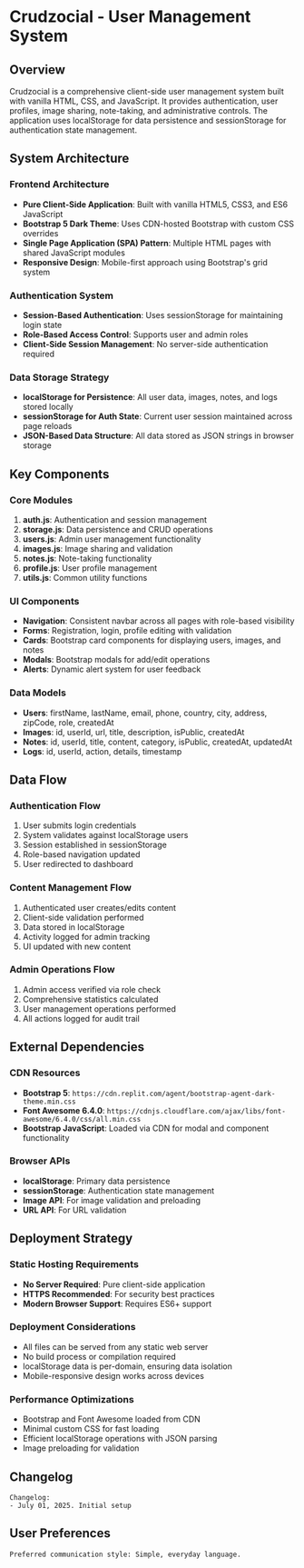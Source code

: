 # Crudzocial - User Management System

## Overview

Crudzocial is a comprehensive client-side user management system built with vanilla HTML, CSS, and JavaScript. It provides authentication, user profiles, image sharing, note-taking, and administrative controls. The application uses localStorage for data persistence and sessionStorage for authentication state management.

## System Architecture

### Frontend Architecture
- **Pure Client-Side Application**: Built with vanilla HTML5, CSS3, and ES6 JavaScript
- **Bootstrap 5 Dark Theme**: Uses CDN-hosted Bootstrap with custom CSS overrides
- **Single Page Application (SPA) Pattern**: Multiple HTML pages with shared JavaScript modules
- **Responsive Design**: Mobile-first approach using Bootstrap's grid system

### Authentication System
- **Session-Based Authentication**: Uses sessionStorage for maintaining login state
- **Role-Based Access Control**: Supports user and admin roles
- **Client-Side Session Management**: No server-side authentication required

### Data Storage Strategy
- **localStorage for Persistence**: All user data, images, notes, and logs stored locally
- **sessionStorage for Auth State**: Current user session maintained across page reloads
- **JSON-Based Data Structure**: All data stored as JSON strings in browser storage

## Key Components

### Core Modules
1. **auth.js**: Authentication and session management
2. **storage.js**: Data persistence and CRUD operations
3. **users.js**: Admin user management functionality
4. **images.js**: Image sharing and validation
5. **notes.js**: Note-taking functionality
6. **profile.js**: User profile management
7. **utils.js**: Common utility functions

### UI Components
- **Navigation**: Consistent navbar across all pages with role-based visibility
- **Forms**: Registration, login, profile editing with validation
- **Cards**: Bootstrap card components for displaying users, images, and notes
- **Modals**: Bootstrap modals for add/edit operations
- **Alerts**: Dynamic alert system for user feedback

### Data Models
- **Users**: firstName, lastName, email, phone, country, city, address, zipCode, role, createdAt
- **Images**: id, userId, url, title, description, isPublic, createdAt
- **Notes**: id, userId, title, content, category, isPublic, createdAt, updatedAt
- **Logs**: id, userId, action, details, timestamp

## Data Flow

### Authentication Flow
1. User submits login credentials
2. System validates against localStorage users
3. Session established in sessionStorage
4. Role-based navigation updated
5. User redirected to dashboard

### Content Management Flow
1. Authenticated user creates/edits content
2. Client-side validation performed
3. Data stored in localStorage
4. Activity logged for admin tracking
5. UI updated with new content

### Admin Operations Flow
1. Admin access verified via role check
2. Comprehensive statistics calculated
3. User management operations performed
4. All actions logged for audit trail

## External Dependencies

### CDN Resources
- **Bootstrap 5**: `https://cdn.replit.com/agent/bootstrap-agent-dark-theme.min.css`
- **Font Awesome 6.4.0**: `https://cdnjs.cloudflare.com/ajax/libs/font-awesome/6.4.0/css/all.min.css`
- **Bootstrap JavaScript**: Loaded via CDN for modal and component functionality

### Browser APIs
- **localStorage**: Primary data persistence
- **sessionStorage**: Authentication state management
- **Image API**: For image validation and preloading
- **URL API**: For URL validation

## Deployment Strategy

### Static Hosting Requirements
- **No Server Required**: Pure client-side application
- **HTTPS Recommended**: For security best practices
- **Modern Browser Support**: Requires ES6+ support

### Deployment Considerations
- All files can be served from any static web server
- No build process or compilation required
- localStorage data is per-domain, ensuring data isolation
- Mobile-responsive design works across devices

### Performance Optimizations
- Bootstrap and Font Awesome loaded from CDN
- Minimal custom CSS for fast loading
- Efficient localStorage operations with JSON parsing
- Image preloading for validation

## Changelog

```
Changelog:
- July 01, 2025. Initial setup
```

## User Preferences

```
Preferred communication style: Simple, everyday language.
```